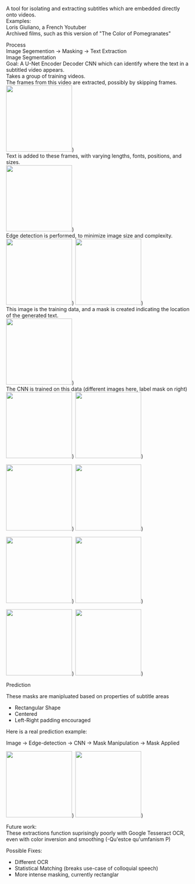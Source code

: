A tool for isolating and extracting subtitles which are embedded directly onto videos.\
Examples: \
Loris Giuliano, a French Youtuber\
Archived films, such as this version of "The Color of Pomegranates"

Process\
Image Segemention -> Masking -> Text Extraction\
Image Segmentation\
Goal: A U-Net Encoder Decoder CNN which can identify where the text in a subtitled video appears.\
Takes a group of training videos.\
The frames from this video are extracted, possibly by skipping frames.\
<img src="https://github.com/example_imgs/clean_train.jpg?raw=true" width="180">)\
Text is added to these frames, with varying lengths, fonts, positions, and sizes.\
<img src="https://github.com/example_imgs/text_add.jpg?raw=true" width="180">)\
Edge detection is performed, to minimize image size and complexity.
\
<img src="https://github.com/example_imgs/edge_det.jpg?raw=true" width="180">) <img src="https://github.com/example_imgs/compressed.jpg?raw=true" width="180">) \
This image is the training data, and a mask is created indicating the location of the generated text.\
<img src="https://github.com/example_imgs/label_mask.jpg?raw=true" width="180">)\
The CNN is trained on this data (different images here, label mask on right)\
<img src="https://github.com/example_imgs/raw_mask0.jpg?raw=true" width="180">) 
<img src="https://github.com/example_imgs/label0.jpg?raw=true" width="180">)

<img src="https://github.com/example_imgs/raw_mask10.jpg?raw=true" width="180">)
<img src="https://github.com/example_imgs/label10.jpg?raw=true" width="180">)

<img src="https://github.com/example_imgs/raw_mask20.jpg?raw=true" width="180">)
<img src="https://github.com/example_imgs/label20.jpg?raw=true" width="180">)


<img src="https://github.com/example_imgs/raw_mask30.jpg?raw=true" width="180">)
<img src="https://github.com/example_imgs/label30.jpg?raw=true" width="180">)

Prediction

These masks are manipluated based on properties of subtitle areas
- Rectangular Shape
- Centered
- Left-Right padding encouraged

Here is a real prediction example:

Image -> Edge-detection -> CNN -> Mask Manipulation -> Mask Applied

<img src="https://github.com/example_imgs/clean_batch.jpg?raw=true" width="180">)
<img src="https://github.com/example_imgs/cropped.jpg?raw=true" width="180">)

Future work:\
These extractions function suprisingly poorly with Google Tesseract OCR, even with color inversion and smoothing (-Qu'estce qu'umfanism P) 

Possible Fixes:
- Different OCR
- Statistical Matching (breaks use-case of colloquial speech)
- More intense masking, currently rectanglar


